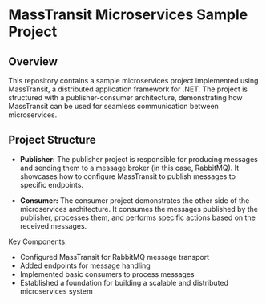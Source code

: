 # MassTransit Microservices Sample Project

## Overview

This repository contains a sample microservices project implemented using MassTransit, a distributed application framework for .NET. The project is structured with a publisher-consumer architecture, demonstrating how MassTransit can be used for seamless communication between microservices.

## Project Structure

- **Publisher:** The publisher project is responsible for producing messages and sending them to a message broker (in this case, RabbitMQ). It showcases how to configure MassTransit to publish messages to specific endpoints.

- **Consumer:** The consumer project demonstrates the other side of the microservices architecture. It consumes the messages published by the publisher, processes them, and performs specific actions based on the received messages.

Key Components:
- Configured MassTransit for RabbitMQ message transport
- Added endpoints for message handling
- Implemented basic consumers to process messages
- Established a foundation for building a scalable and distributed microservices system



